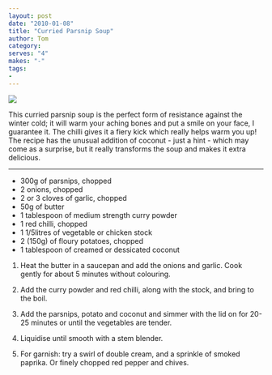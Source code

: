 ```yaml
---
layout: post
date: "2010-01-08"
title: "Curried Parsnip Soup"
author: Tom
category:
serves: "4"
makes: "-"
tags:
-
---
```

<img src="https://s3.eu-west-2.amazonaws.com/grubdaily/curried_parsnip_soup.jpg" />

This curried parsnip soup is the perfect form of resistance against the winter cold; it will warm your aching bones and put a smile on your face, I guarantee it. The chilli gives it a fiery kick which really helps warm you up! The recipe has the unusual addition of coconut - just a hint - which may come as a surprise, but it really transforms the soup and makes it extra delicious.

---
* 300g of parsnips, chopped
* 2 onions, chopped
* 2 or 3 cloves of garlic, chopped
* 50g of butter
* 1 tablespoon of medium strength curry powder
* 1 red chilli, chopped
* 1 1/5litres of vegetable or chicken stock
* 2 (150g) of floury potatoes, chopped
* 1 tablespoon of creamed or dessicated coconut

1. Heat the butter in a saucepan and add the onions and garlic. Cook gently for about 5 minutes without colouring.

2. Add the curry powder and red chilli, along with the stock, and bring to the boil.

3. Add the parsnips, potato and coconut and simmer with the lid on for 20-25 minutes or until the vegetables are tender.

4. Liquidise until smooth with a stem blender.

5. For garnish: try a swirl of double cream, and a sprinkle of smoked paprika. Or finely chopped red pepper and chives.

